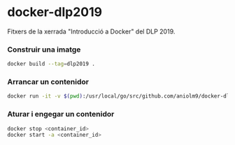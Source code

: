 # docker-dlp2019
Fitxers de la xerrada "Introducció a Docker" del DLP 2019.

### Construir una imatge
```bash
docker build --tag=dlp2019 .
```

### Arrancar un contenidor
```bash
docker run -it -v $(pwd):/usr/local/go/src/github.com/aniolm9/docker-dlp2019 dlp2019
```

### Aturar i engegar un contenidor
```bash
docker stop <container_id>
docker start -a <container_id>
```

